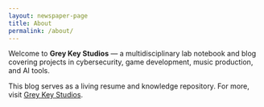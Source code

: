 ```yaml
---
layout: newspaper-page
title: About
permalink: /about/
---
```


Welcome to **Grey Key Studios** — a multidisciplinary lab notebook and blog covering projects in cybersecurity, game development, music production, and AI tools.

This blog serves as a living resume and knowledge repository. For more, visit [Grey Key Studios](https://greykeystudios.com).
